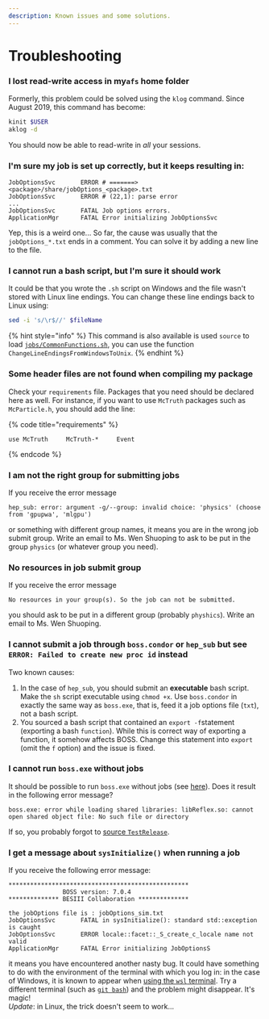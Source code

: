 ```yaml
---
description: Known issues and some solutions.
---
```


# Troubleshooting

### **I lost read-write access in my`afs` home folder**

Formerly, this problem could be solved using the `klog` command. Since August 2019, this command has become:

```bash
kinit $USER
aklog -d
```

You should now be able to read-write in _all_ your sessions.

### I'm sure my job is set up correctly, but it keeps resulting in:

```text
JobOptionsSvc       ERROR # =======> <package>/share/jobOptions_<package>.txt
JobOptionsSvc       ERROR # (22,1): parse error
...
JobOptionsSvc       FATAL Job options errors.
ApplicationMgr      FATAL Error initializing JobOptionsSvc
```

Yep, this is a weird one... So far, the cause was usually that the `jobOptions_*.txt` ends in a comment. You can solve it by adding a new line to the file.

### I cannot run a bash script, but I'm sure it should work

It could be that you wrote the `.sh` script on Windows and the file wasn't stored with Linux line endings. You can change these line endings back to Linux using:

```bash
sed -i 's/\r$//' $fileName
```

{% hint style="info" %}
This command is also available is used `source` to load [`jobs/CommonFunctions.sh`](https://github.com/redeboer/BOSS_IniSelect/blob/master/jobs/CommonFunctions.sh), you can use the function `ChangeLineEndingsFromWindowsToUnix`.
{% endhint %}

### Some header files are not found when compiling my package

Check your `requirements` file. Packages that you need should be declared here as well. For instance, if you want to use `McTruth` packages such as `McParticle.h`, you should add the line:

{% code title="requirements" %}
```text
use McTruth     McTruth-*     Event
```
{% endcode %}

### I am not the right group for submitting jobs

If you receive the error message

```text
hep_sub: error: argument -g/--group: invalid choice: 'physics' (choose from 'gpupwa', 'mlgpu')
```

or something with different group names, it means you are in the wrong job submit group. Write an email to Ms. Wen Shuoping to ask to be put in the group `physics` \(or whatever group you need\).

### No resources in job submit group

 If you receive the error message

```text
No resources in your group(s). So the job can not be submitted.
```

you should ask to be put in a different group \(probably `physhics`\). Write an email to Ms. Wen Shuoping.

### I cannot submit a job through `boss.condor` or `hep_sub` but see `ERROR: Failed to create new proc id` instead

Two known causes:

1. In the case of `hep_sub`, you should submit an **executable** bash script. Make the `sh` script executable using `chmod +x`. Use `boss.condor` in exactly the same way as `boss.exe`, that is, feed it a job options file \(`txt`\), not a bash script.
2. You sourced a bash script that contained an `export -f`statement \(exporting a bash `function`\). While this is correct way of exporting a function, it somehow affects BOSS. Change this statement into `export` \(omit the `f` option\) and the issue is fixed.

### I cannot run `boss.exe` without jobs

It should be possible to run `boss.exe` without jobs \(see [here](../../tutorials/getting-started/setup.md#step-6-test-boss-using-boss-exe)\). Does it result in the following error message?

```text
boss.exe: error while loading shared libraries: libReflex.so: cannot open shared object file: No such file or directory
```

If so, you probably forgot to [source `TestRelease`](../../tutorials/getting-started/setup.md#step-5-implement-the-testrelease-package).

### I get a message about `sysInitialize()` when running a job

If you receive the following error message:

```text
**************************************************
               BOSS version: 7.0.4
************** BESIII Collaboration **************

the jobOptions file is : jobOptions_sim.txt
JobOptionsSvc       FATAL in sysInitialize(): standard std::exception is caught
JobOptionsSvc       ERROR locale::facet::_S_create_c_locale name not valid
ApplicationMgr      FATAL Error initializing JobOptionsS
```

it means you have encountered another nasty bug. It could have something to do with the environment of the terminal with which you log in: in the case of Windows, it is known to appear when [using the `wsl` terminal](./#compiling-on-windows-10). Try a different terminal \(such as [`git bash`](https://gitforwindows.org/)\) and the problem might disappear. It's magic!  
_Update_: in Linux, the trick doesn't seem to work...

